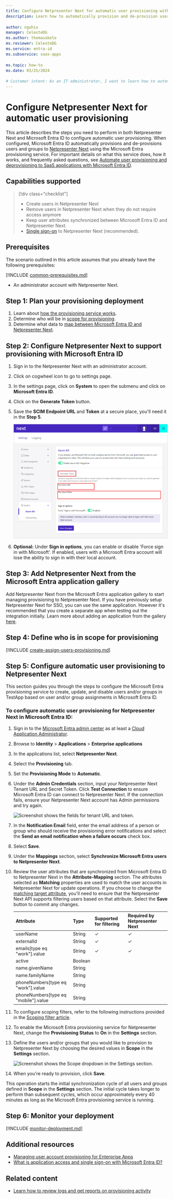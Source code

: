 ```yaml
---
title: Configure Netpresenter Next for automatic user provisioning with Microsoft Entra ID
description: Learn how to automatically provision and de-provision user accounts from Microsoft Entra ID to Netpresenter Next.

author: nguhiu
manager: CelesteDG
ms.author: thomasakelo
ms.reviewer: CelesteDG
ms.service: entra-id
ms.subservice: saas-apps

ms.topic: how-to
ms.date: 03/25/2024

# Customer intent: As an IT administrator, I want to learn how to automatically provision and deprovision user accounts from Microsoft Entra ID to Netpresenter Next so that I can streamline the user management process and ensure that users have the appropriate access to Netpresenter Next.
---
```


# Configure Netpresenter Next for automatic user provisioning

This article describes the steps you need to perform in both Netpresenter Next and Microsoft Entra ID to configure automatic user provisioning. When configured, Microsoft Entra ID automatically provisions and de-provisions users and groups to [Netpresenter Next](https://www.Netpresenter.com/) using the Microsoft Entra provisioning service. For important details on what this service does, how it works, and frequently asked questions, see [Automate user provisioning and deprovisioning to SaaS applications with Microsoft Entra ID](~/identity/app-provisioning/user-provisioning.md).

## Capabilities supported

> [!div class="checklist"]
> * Create users in Netpresenter Next
> * Remove users in Netpresenter Next when they do not require access anymore
> * Keep user attributes synchronized between Microsoft Entra ID and Netpresenter Next.
> * [Single sign-on](~/identity/enterprise-apps/add-application-portal-setup-oidc-sso.md) to Netpresenter Next (recommended).

## Prerequisites

The scenario outlined in this article assumes that you already have the following prerequisites:

[!INCLUDE [common-prerequisites.md](~/identity/saas-apps/includes/common-prerequisites.md)]
* An administrator account with Netpresenter Next.

## Step 1: Plan your provisioning deployment

1. Learn about [how the provisioning service works](~/identity/app-provisioning/user-provisioning.md).
1. Determine who will be in [scope for provisioning](~/identity/app-provisioning/define-conditional-rules-for-provisioning-user-accounts.md).
1. Determine what data to [map between Microsoft Entra ID and Netpresenter Next](~/identity/app-provisioning/customize-application-attributes.md). 

<a name='step-2-configure-netpresenter-next-to-support-provisioning-with-azure-ad'></a>

## Step 2: Configure Netpresenter Next to support provisioning with Microsoft Entra ID

1. Sign in to the Netpresenter Next with an administrator account.
1. Click on cogwheel icon to go to settings page.
1. In the settings page, click on **System** to open the submenu and click on **Microsoft Entra ID**.
1. Click on the **Generate Token** button.
1. Save the **SCIM Endpoint URL** and **Token** at a secure place, you'll need it in the **Step 5**.

   ![Screenshot shows the Token and URL values in Netpresenter Next.](media/netpresenter/get-token-and-url.png)

1. **Optional:** Under **Sign in options**, you can enable or disable 'Force sign in with Microsoft'. If enabled, users with a Microsoft Entra account will lose the ability to sign in with their local account.

<a name='step-3-add-netpresenter-next-from-the-azure-ad-application-gallery'></a>

## Step 3: Add Netpresenter Next from the Microsoft Entra application gallery

Add Netpresenter Next from the Microsoft Entra application gallery to start managing provisioning to Netpresenter Next. If you have previously setup Netpresenter Next for SSO, you can use the same application. However it's recommended that you create a separate app when testing out the integration initially. Learn more about adding an application from the gallery [here](~/identity/enterprise-apps/add-application-portal.md).

## Step 4: Define who is in scope for provisioning

[!INCLUDE [create-assign-users-provisioning.md](~/identity/saas-apps/includes/create-assign-users-provisioning.md)]

## Step 5: Configure automatic user provisioning to Netpresenter Next 

This section guides you through the steps to configure the Microsoft Entra provisioning service to create, update, and disable users and/or groups in TestApp based on user and/or group assignments in Microsoft Entra ID.

<a name='to-configure-automatic-user-provisioning-for-netpresenter-next-in-azure-ad'></a>

### To configure automatic user provisioning for Netpresenter Next in Microsoft Entra ID:

1. Sign in to the [Microsoft Entra admin center](https://entra.microsoft.com) as at least a [Cloud Application Administrator](~/identity/role-based-access-control/permissions-reference.md#cloud-application-administrator).
1. Browse to **Identity** > **Applications** > **Enterprise applications**

1. In the applications list, select **Netpresenter Next**.

1. Select the **Provisioning** tab.

1. Set the **Provisioning Mode** to **Automatic**.

1. Under the **Admin Credentials** section, input your Netpresenter Next Tenant URL and Secret Token. Click **Test Connection** to ensure Microsoft Entra ID can connect to Netpresenter Next. If the connection fails, ensure your Netpresenter Next account has Admin permissions and try again.

   ![Screenshot shows the fields for tenant URL and token.](common/provisioning-testconnection-tenanturltoken.png)

1. In the **Notification Email** field, enter the email address of a person or group who should receive the provisioning error notifications and select the **Send an email notification when a failure occurs** check box.

1. Select **Save**.

1. Under the **Mappings** section, select **Synchronize Microsoft Entra users to Netpresenter Next**.

1. Review the user attributes that are synchronized from Microsoft Entra ID to Netpresenter Next in the **Attribute-Mapping** section. The attributes selected as **Matching** properties are used to match the user accounts in Netpresenter Next for update operations. If you choose to change the [matching target attribute](~/identity/app-provisioning/customize-application-attributes.md), you'll need to ensure that the Netpresenter Next API supports filtering users based on that attribute. Select the **Save** button to commit any changes.

    |Attribute|Type|Supported for filtering|Required by Netpresenter Next
    |---|---|---|---|
    |userName|String|&check;|&check;
    |externalId|String|&check;|&check;
    |emails[type eq "work"].value|String|&check;|&check;
    |active|Boolean||
    |name.givenName|String||
    |name.familyName|String||
    |phoneNumbers[type eq "work"].value|String||
    |phoneNumbers[type eq "mobile"].value|String||

1. To configure scoping filters, refer to the following instructions provided in the [Scoping filter  article](~/identity/app-provisioning/define-conditional-rules-for-provisioning-user-accounts.md).

1. To enable the Microsoft Entra provisioning service for Netpresenter Next, change the **Provisioning Status** to **On** in the **Settings** section.

1. Define the users and/or groups that you would like to provision to Netpresenter Next by choosing the desired values in **Scope** in the **Settings** section.

   ![Screenshot shows the Scope dropdown in the Settings section.](common/provisioning-scope.png)

1. When you're ready to provision, click **Save**.

This operation starts the initial synchronization cycle of all users and groups defined in **Scope** in the **Settings** section. The initial cycle takes longer to perform than subsequent cycles, which occur approximately every 40 minutes as long as the Microsoft Entra provisioning service is running.

## Step 6: Monitor your deployment

[!INCLUDE [monitor-deployment.md](~/identity/saas-apps/includes/monitor-deployment.md)]

## Additional resources

* [Managing user account provisioning for Enterprise Apps](~/identity/app-provisioning/configure-automatic-user-provisioning-portal.md)
* [What is application access and single sign-on with Microsoft Entra ID?](~/identity/enterprise-apps/what-is-single-sign-on.md)

## Related content

* [Learn how to review logs and get reports on provisioning activity](~/identity/app-provisioning/check-status-user-account-provisioning.md)
